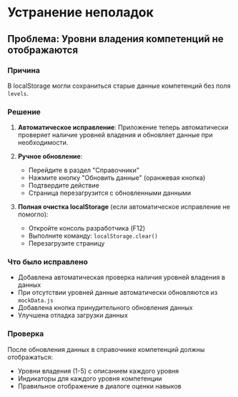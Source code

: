 # Устранение неполадок

## Проблема: Уровни владения компетенций не отображаются

### Причина
В localStorage могли сохраниться старые данные компетенций без поля `levels`.

### Решение

1. **Автоматическое исправление**: Приложение теперь автоматически проверяет наличие уровней владения и обновляет данные при необходимости.

2. **Ручное обновление**: 
   - Перейдите в раздел "Справочники"
   - Нажмите кнопку "Обновить данные" (оранжевая кнопка)
   - Подтвердите действие
   - Страница перезагрузится с обновленными данными

3. **Полная очистка localStorage** (если автоматическое исправление не помогло):
   - Откройте консоль разработчика (F12)
   - Выполните команду: `localStorage.clear()`
   - Перезагрузите страницу

### Что было исправлено

- Добавлена автоматическая проверка наличия уровней владения в данных
- При отсутствии уровней данные автоматически обновляются из `mockData.js`
- Добавлена кнопка принудительного обновления данных
- Улучшена отладка загрузки данных

### Проверка

После обновления данных в справочнике компетенций должны отображаться:
- Уровни владения (1-5) с описанием каждого уровня
- Индикаторы для каждого уровня компетенции
- Правильное отображение в диалоге оценки навыков
